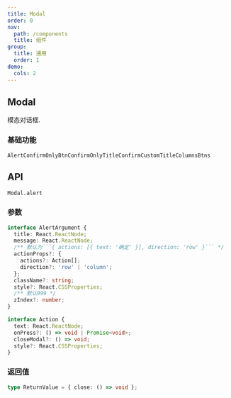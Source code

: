 ```yaml
---
title: Modal
order: 0
nav:
  path: /components
  title: 组件
group:
  title: 通用
  order: 1
demo:
  cols: 2
---
```


## Modal

模态对话框.

### 基础功能

<code src='./demos/demo1/index.tsx' title='Alert' description='带有title、message的弹窗<br />close关闭弹窗用法'>Alert</code><code src='./demos/demo2/index.tsx' title='Confirm' description='带title、message、cancel、ok按钮的弹窗<br/>异步action'></code><code src='./demos/demo3/index.tsx'>ConfirmOnlyBtn</code><code src='./demos/demo4/index.tsx'>ConfirmOnlyTitle</code><code src='./demos/demo5/index.tsx'>ConfirmCustomTitle</code><code src='./demos/demo6/index.tsx'>ColumnsBtns</code>

## API

`Modal.alert`

### 参数

````typescript
interface AlertArgument {
  title: React.ReactNode;
  message: React.ReactNode;
  /** 默认为```{ actions: [{ text: '确定' }], direction: 'row' }``` */
  actionProps?: {
    actions?: Action[];
    direction?: 'row' | 'column';
  };
  className?: string;
  style?: React.CSSProperties;
  /** 默认999 */
  zIndex?: number;
}

interface Action {
  text: React.ReactNode;
  onPress?: () => void | Promise<void>;
  closeModal?: () => void;
  style?: React.CSSProperties;
}
````

### 返回值

```typescript
type ReturnValue = { close: () => void };
```
